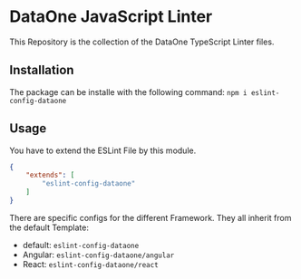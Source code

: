 # DataOne JavaScript Linter

This Repository is the collection of the DataOne TypeScript Linter files.

## Installation

The package can be installe with the following command:
`npm i eslint-config-dataone`

## Usage

You have to extend the ESLint File by this module.

```JSON
{
    "extends": [
        "eslint-config-dataone"
    ]
}
```

There are specific configs for the different Framework. They all inherit from the default Template:

- default: `eslint-config-dataone`
- Angular: `eslint-config-dataone/angular`
- React: `eslint-config-dataone/react`
